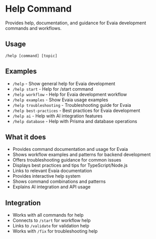 # Help Command

Provides help, documentation, and guidance for Evaia development commands and workflows.

## Usage
`/help [command] [topic]`

## Examples
- `/help` - Show general help for Evaia development
- `/help start` - Help for /start command
- `/help workflow` - Help for Evaia development workflow
- `/help examples` - Show Evaia usage examples
- `/help troubleshooting` - Troubleshooting guide for Evaia
- `/help best-practices` - Best practices for Evaia development
- `/help ai` - Help with AI integration features
- `/help database` - Help with Prisma and database operations

## What it does
- Provides command documentation and usage for Evaia
- Shows workflow examples and patterns for backend development
- Offers troubleshooting guidance for common issues
- Displays best practices and tips for TypeScript/Node.js
- Links to relevant Evaia documentation
- Provides interactive help system
- Shows command combinations and patterns
- Explains AI integration and API usage

## Integration
- Works with all commands for help
- Connects to `/start` for workflow help
- Links to `/validate` for validation help
- Works with `/fix` for troubleshooting help
